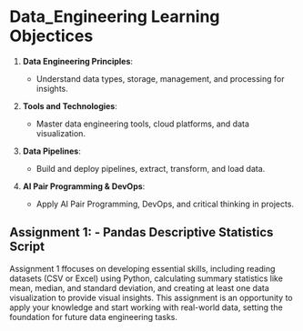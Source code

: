 # Data_Engineering Learning Objectices
1. **Data Engineering Principles**:
   - Understand data types, storage, management, and processing for insights.

2. **Tools and Technologies**:
   - Master data engineering tools, cloud platforms, and data visualization.

3. **Data Pipelines**:
   - Build and deploy pipelines, extract, transform, and load data.

4. **AI Pair Programming & DevOps**:
   - Apply AI Pair Programming, DevOps, and critical thinking in projects.

## Assignment 1: - Pandas Descriptive Statistics Script
Assignment 1 ffocuses on developing essential skills, including reading datasets (CSV or Excel) using Python, calculating summary statistics like mean, median, and standard deviation, and creating at least one data visualization to provide visual insights. This assignment is an opportunity to apply your knowledge and start working with real-world data, setting the foundation for future data engineering tasks.
